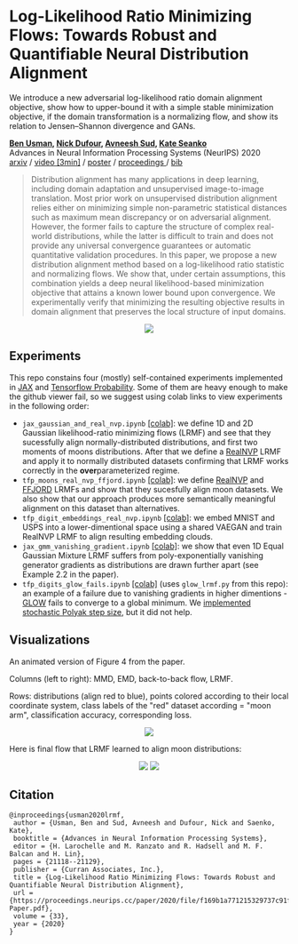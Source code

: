 # Log-Likelihood Ratio Minimizing Flows: Towards Robust and Quantifiable Neural Distribution Alignment

We introduce a new adversarial log-likelihood ratio domain alignment objective, show how to upper-bound it with a simple stable minimization objective, if the domain transformation is a normalizing flow, and show its relation to Jensen–Shannon divergence and GANs.

**[Ben Usman](https://cs-people.bu.edu/usmn/), [Nick Dufour](#), [Avneesh Sud](#), [Kate Seanko](http://ai.bu.edu/ksaenko.html)** </br>
Advances in Neural Information Processing Systems (NeurIPS) 2020 </br>
<a href="https://arxiv.org/abs/2003.12170">arxiv</a> / <a href="https://crossminds.ai/video/log-likelihood-ratio-minimizing-flows-towards-robust-and-quantifiable-neural-distribution-alignment-606fe2f7f43a7f2f827c0167/">video [3min]</a> / <a href="https://cs-people.bu.edu/usmn/pdf/lrmf_poster.pdf">poster</a> / <a href="https://papers.nips.cc/paper/2020/hash/f169b1a771215329737c91f70b5bf05c-Abstract.html">proceedings </a> / <a href="https://cs-people.bu.edu/usmn/bib/lrmf.bib">bib</a>

> Distribution alignment has many applications in deep learning, including domain adaptation and unsupervised image-to-image translation. Most prior work on unsupervised distribution alignment relies either on minimizing simple non-parametric statistical distances such as maximum mean discrepancy or on adversarial alignment. However, the former fails to capture the structure of complex real-world distributions, while the latter is difficult to train and does not provide any universal convergence guarantees or automatic quantitative validation procedures. In this paper, we propose a new distribution alignment method based on a log-likelihood ratio statistic and normalizing flows. We show that, under certain assumptions, this combination yields a deep neural likelihood-based minimization objective that attains a known lower bound upon convergence. We experimentally verify that minimizing the resulting objective results in domain alignment that preserves the local structure of input domains.

<p align="center">
  <img src="https://cs-people.bu.edu/usmn/img/lrmf_large.png" />
</p>

## Experiments

This repo constains four (mostly) self-contained experiments implemented in [JAX](https://github.com/google/jax) and [Tensorflow Probability](https://github.com/tensorflow/probability). Some of them are heavy enough to make the github viewer fail, so we suggest using colab links to view experiments in the following order:
- `jax_gaussian_and_real_nvp.ipynb` [[colab]](https://colab.research.google.com/github/MInner/lrmf/blob/main/jax_gaussian_and_real_nvp.ipynb): we define 1D and 2D Gaussian likelihood-ratio minimizing flows (LRMF) and see that they sucessfully align normally-distributed distributions, and first two moments of moons distributions. After that we define a [RealNVP](https://arxiv.org/abs/1605.08803) LRMF and apply it to normally distributed datasets confirming that LRMF works correctly in the **over**parameterized regime.
- `tfp_moons_real_nvp_ffjord.ipynb` [[colab]](https://colab.research.google.com/github/MInner/lrmf/blob/main/tfp_moons_real_nvp_ffjord.ipynb): we define [RealNVP](https://arxiv.org/abs/1605.08803) and [FFJORD](https://arxiv.org/abs/1810.01367) LRMFs and show that they sucesfully align moon datasets. We also show that our approach produces more semantically meaningful alignment on this dataset than alternatives.
- `tfp_digit_embeddings_real_nvp.ipynb` [[colab]](https://colab.research.google.com/github/MInner/lrmf/blob/main/tfp_digit_embeddings_real_nvp.ipynb): we embed MNIST and USPS into a lower-dimentional space using a shared VAEGAN and train RealNVP LRMF to align resulting embedding clouds.
- `jax_gmm_vanishing_gradient.ipynb` [[colab]](https://colab.research.google.com/github/MInner/lrmf/blob/main/jax_gmm_vanishing_gradient.ipynb): we show that even 1D Equal Gaussian Mixture LRMF suffers from poly-exponentially vanishing generator gradients as distributions are drawn further apart (see Example 2.2 in the paper).
- `tfp_digits_glow_fails.ipynb` [[colab]](https://colab.research.google.com/github/MInner/lrmf/blob/main/tfp_digits_glow_fails.ipynb) (uses `glow_lrmf.py` from this repo): an example of a failure due to vanishing gradients in higher dimentions - [GLOW](https://arxiv.org/abs/1807.03039) fails to converge to a global minimum. We [implemented](https://github.com/MInner/lrmf/blob/main/glow_lrmf.py#L776) [stochastic Polyak step size](https://arxiv.org/abs/2002.10542), but it did not help.

## Visualizations
An animated version of Figure 4 from the paper. 

Columns (left to right): MMD, EMD, back-to-back flow, LRMF. 

Rows: distributions (align red to blue), points colored according to their local coordinate system, class labels of the "red" dataset according = "moon arm", classification accuracy, corresponding loss.

<p align="center">
  <img src="https://cs-people.bu.edu/usmn/img/gifs/lrmf_compressed.gif" />
</p>

Here is final flow that LRMF learned to align moon distributions:
<p align="center">
  <img src="https://cs-people.bu.edu/usmn/img/gh/gh_moons_1.png" />
  <img src="https://cs-people.bu.edu/usmn/img/gh/gh_moons_2.png" />
</p>

## Citation

```
@inproceedings{usman2020lrmf,
 author = {Usman, Ben and Sud, Avneesh and Dufour, Nick and Saenko, Kate},
 booktitle = {Advances in Neural Information Processing Systems},
 editor = {H. Larochelle and M. Ranzato and R. Hadsell and M. F. Balcan and H. Lin},
 pages = {21118--21129},
 publisher = {Curran Associates, Inc.},
 title = {Log-Likelihood Ratio Minimizing Flows: Towards Robust and Quantifiable Neural Distribution Alignment},
 url = {https://proceedings.neurips.cc/paper/2020/file/f169b1a771215329737c91f70b5bf05c-Paper.pdf},
 volume = {33},
 year = {2020}
}
```

